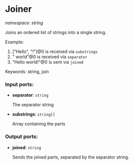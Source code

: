 # Joiner

_namespace: string_

Joins an ordered list of strings into a single string.

Example:

1. ["Hello", "!"]@0 is received via `substrings`
2. " world"@0 is received via `separator`
3. "Hello world!"@0 is sent via `joined`

Keywords: string, join

### Input ports:

* __separator__: ` string `

    The separator string


* __substrings__: ` string[] `

    Array containing the parts

### Output ports:

* __joined__: ` string `

    Sends the joined parts, separated by the separator string.

